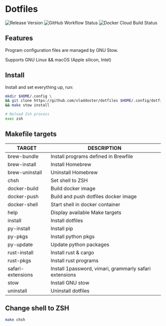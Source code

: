 # Dotfiles

![Release Version](https://img.shields.io/github/v/release/vladdoster/dotfiles)
![GitHub Workflow Status](https://img.shields.io/github/workflow/status/vladdoster/dotfiles/Release?label=Release)
![Docker Cloud Build Status](https://img.shields.io/docker/cloud/build/vdoster/dotfiles)

## Features

Program configuration files are managed by GNU Stow.

Supports GNU Linux && macOS (Apple silicon, Intel)

## Install

Install and set everything up, run:

```zsh
mkdir $HOME/.config \
&& git clone https://github.com/vladdoster/dotfiles $HOME/.config/dotfiles \
&& make stow install

# Reload Zsh process
exec zsh
```

## Makefile targets

| TARGET            | DESCRIPTION                                            |
| ----------------- | ------------------------------------------------------ |
| brew-bundle       | Install programs defined in Brewfile                   |
| brew-install      | Install Homebrew                                       |
| brew-uninstall    | Uninstall Homebrew                                     |
| chsh              | Set shell to ZSH                                       |
| docker-build      | Build docker image                                     |
| docker-push       | Build and push dotfiles docker image                   |
| docker-shell      | Start shell in docker container                        |
| help              | Display available Make targets                         |
| install           | Install dotfiles                                       |
| py-install        | Install pip                                            |
| py-pkgs           | Install python pkgs                                    |
| py-update         | Update python packages                                 |
| rust-install      | Install rust & cargo                                   |
| rust-pkgs         | Install rust programs                                  |
| safari-extensions | Install 1password, vimari, grammarly safari extensions |
| stow              | Install GNU stow                                       |
| uninstall         | Uninstall dotfiles                                     |

## Change shell to ZSH

```zsh
make chsh
```

